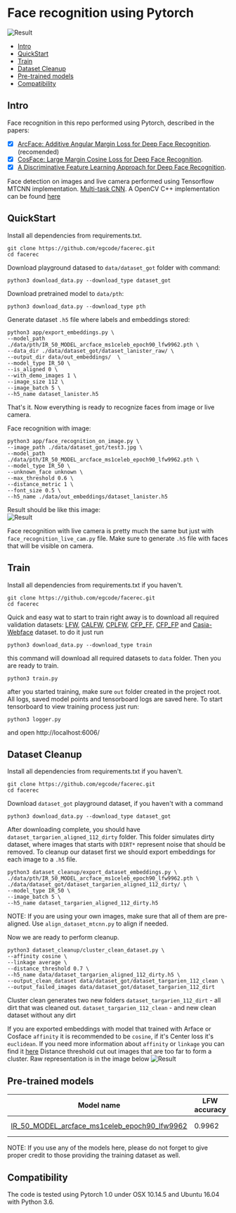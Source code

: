 
# Face recognition using Pytorch

![Result](readme/1.png)

- [Intro](#Intro)
- [QuickStart](#QuickStart)
- [Train](#Train)
- [Dataset Cleanup](#Dataset-Cleanup)
- [Pre-trained models](#Pre-trained-models)
- [Compatibility](#Compatibility)

## Intro
Face recognition in this repo performed using Pytorch, described in the papers:
- [x] [ArcFace: Additive Angular Margin Loss for Deep Face Recognition](https://arxiv.org/pdf/1801.07698.pdf). (recomended)
- [x] [CosFace: Large Margin Cosine Loss for Deep Face Recognition](https://arxiv.org/pdf/1801.09414.pdf). 
- [x] [A Discriminative Feature Learning Approach for Deep Face Recognition](https://ydwen.github.io/papers/WenECCV16.pdf). 

Face detection on images and live camera performed using Tensorflow MTCNN implementation. [Multi-task CNN](https://kpzhang93.github.io/MTCNN_face_detection_alignment/index.html). 
A OpenCV C++ implementation can be found [here](https://github.com/egcode/mtcnn-opencv)


## QuickStart
Install all dependencies from requirements.txt.
```
git clone https://github.com/egcode/facerec.git
cd facerec
```
Download playground datased to `data/dataset_got` folder with command:
```
python3 download_data.py --download_type dataset_got
```
Download pretrained model to `data/pth`:
```
python3 download_data.py --download_type pth
```
Generate dataset `.h5` file where labels and embeddings stored:
```
python3 app/export_embeddings.py \
--model_path ./data/pth/IR_50_MODEL_arcface_ms1celeb_epoch90_lfw9962.pth \
--data_dir ./data/dataset_got/dataset_lanister_raw/ \
--output_dir data/out_embeddings/  \
--model_type IR_50 \
--is_aligned 0 \
--with_demo_images 1 \
--image_size 112 \
--image_batch 5 \
--h5_name dataset_lanister.h5
```
That's it. Now everything is ready to recognize faces from image or live camera.

Face recognition with image:
```
python3 app/face_recognition_on_image.py \
--image_path ./data/dataset_got/test3.jpg \
--model_path ./data/pth/IR_50_MODEL_arcface_ms1celeb_epoch90_lfw9962.pth \
--model_type IR_50 \
--unknown_face unknown \
--max_threshold 0.6 \
--distance_metric 1 \
--font_size 0.5 \
--h5_name ./data/out_embeddings/dataset_lanister.h5
```
Result should be like this image:  
![Result](readme/2.png)


Face recognition with live camera is pretty much the same but just with `face_recognition_live_cam.py` file. Make sure to generate `.h5` file with faces that will be visible on camera. 

## Train
Install all dependencies from requirements.txt if you haven't.
```
git clone https://github.com/egcode/facerec.git
cd facerec
```
Quick and easy wat to start to train right away is to download all required validation datasets:
[LFW](http://vis-www.cs.umass.edu/lfw/), [CALFW](http://www.whdeng.cn/CALFW/index.html?reload=true), [CPLFW](http://www.whdeng.cn/CPLFW/index.html?reload=true), [CFP_FF](http://www.cfpw.io/), [CFP_FP](http://www.cfpw.io/)
and [Casia-Webface](http://www.cbsr.ia.ac.cn/english/CASIA-WebFace-Database.html) dataset.
to do it just run

```
python3 download_data.py --download_type train
```
this command will download all required datasets to `data` folder.
Then you are ready to train.

```
python3 train.py
```
after you started training, make sure `out` folder created in the project root. All logs, saved model points and tensorboard logs are saved here.
To start tensorboard to view training process just run:
```
python3 logger.py
```
and open http://localhost:6006/


## Dataset Cleanup
Install all dependencies from requirements.txt if you haven't.
```
git clone https://github.com/egcode/facerec.git
cd facerec
```

Download `dataset_got` playground dataset, if you haven't with a command
```
python3 download_data.py --download_type dataset_got
```
After downloading complete, you should have `dataset_targarien_aligned_112_dirty` folder.
This folder simulates dirty dataset, where images that starts with `DIRT*` represent noise that should be removed.
To cleanup our dataset first we should export embeddings for each image to a `.h5` file.

```
python3 dataset_cleanup/export_dataset_embeddings.py \
./data/pth/IR_50_MODEL_arcface_ms1celeb_epoch90_lfw9962.pth \
./data/dataset_got/dataset_targarien_aligned_112_dirty/ \
--model_type IR_50 \
--image_batch 5 \
--h5_name dataset_targarien_aligned_112_dirty.h5
```

NOTE: If you are using your own images, make sure that all of them are pre-aligned. Use `align_dataset_mtcnn.py` to align if needed.

Now we are ready to perform cleanup.
```
python3 dataset_cleanup/cluster_clean_dataset.py \
--affinity cosine \
--linkage average \
--distance_threshold 0.7 \
--h5_name data/dataset_targarien_aligned_112_dirty.h5 \
--output_clean_dataset data/dataset_got/dataset_targarien_112_clean \
--output_failed_images data/dataset_got/dataset_targarien_112_dirt
```
Cluster clean generates two new folders 
`dataset_targarien_112_dirt` - all dirt that was cleaned out.
`dataset_targarien_112_clean` - and new clean dataset without any dirt

If you are exported embeddings with model that trained with Arface or Cosface `affinity` it is recommended to be `cosine`, if it's Center loss it's `euclidean`. If you need more  information about `affinity` or `linkage` you can find it [here](https://scikit-learn.org/stable/modules/generated/sklearn.cluster.AgglomerativeClustering.html) 
Distance threshold cut out images that are too far to form a cluster. Raw representation is in the image below 
![Result](readme/Cluster.jpg)


## Pre-trained models
| Model name      | LFW accuracy | Training dataset | Architecture |
|-----------------|--------------|------------------|-------------|
| [IR_50_MODEL_arcface_ms1celeb_epoch90_lfw9962](https://drive.google.com/open?id=1itqqp1EWf6sfi0K4i6QYBR_j3NS7gw2i) | 0.9962        | M1-Celeb    | [IR_50](https://github.com/egcode/facerec/blob/master/models/irse.py) |

NOTE: If you use any of the models here, please do not forget to give proper credit to those providing the training dataset as well.


## Compatibility
The code is tested using Pytorch 1.0 under OSX 10.14.5 and Ubuntu 16.04 with Python 3.6. 

